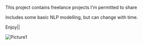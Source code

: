 This project contains freelance projects I'm permitted to share

Includes some basic NLP modelling, but can change with time.

Enjoy||

![Picture1](https://user-images.githubusercontent.com/20912389/187098592-555f845e-8744-45a0-a294-9f37e3254fcf.png)
